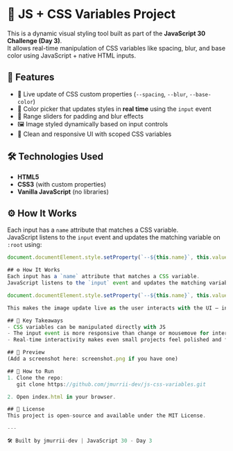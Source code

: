 # 🎨 JS + CSS Variables Project

This is a dynamic visual styling tool built as part of the **JavaScript 30 Challenge (Day 3)**.  
It allows real-time manipulation of CSS variables like spacing, blur, and base color using JavaScript + native HTML inputs.

## 🚀 Features

- 🔧 Live update of CSS custom properties (`--spacing`, `--blur`, `--base-color`)
- 🎨 Color picker that updates styles in **real time** using the `input` event
- 📏 Range sliders for padding and blur effects
- 🖼 Image styled dynamically based on input controls
- 🧼 Clean and responsive UI with scoped CSS variables

## 🛠️ Technologies Used

- **HTML5**
- **CSS3** (with custom properties)
- **Vanilla JavaScript** (no libraries)

## ⚙️ How It Works

Each input has a `name` attribute that matches a CSS variable.  
JavaScript listens to the `input` event and updates the matching variable on `:root` using:

```js
document.documentElement.style.setProperty(`--${this.name}`, this.value + suffix);

## ⚙️ How It Works
Each input has a `name` attribute that matches a CSS variable.
JavaScript listens to the `input` event and updates the matching variable on `:root` using:

document.documentElement.style.setProperty(`--${this.name}`, this.value + suffix);

This makes the image update live as the user interacts with the UI — including real-time color picking.

## 🧠 Key Takeaways
- CSS variables can be manipulated directly with JS
- The input event is more responsive than change or mousemove for interactive UIs
- Real-time interactivity makes even small projects feel polished and fun

## 📸 Preview
(Add a screenshot here: screenshot.png if you have one)

## 📁 How to Run
1. Clone the repo:
   git clone https://github.com/jmurrii-dev/js-css-variables.git

2. Open index.html in your browser.

## 📜 License
This project is open-source and available under the MIT License.

---

🛠 Built by jmurrii-dev | JavaScript 30 - Day 3
```
